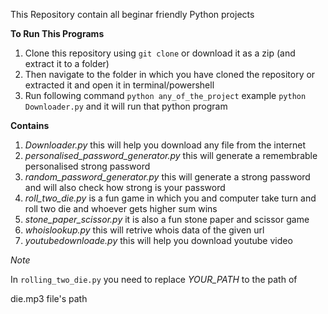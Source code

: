 This Repository contain all beginar friendly Python projects

**To Run This Programs**
1. Clone this repository using `git clone` or download it as a zip (and extract it to a folder)
2. Then navigate to the folder in which you have cloned the repository or extracted it and open it in terminal/powershell 
3. Run following command `python any_of_the_project` example `python Downloader.py` and it will run that python program

**Contains**
1. *Downloader.py* this will help you download any file from the internet
2. *personalised_password_generator.py* this will generate a remembrable personalised strong password
3. *random_password_generator.py* this will generate a strong password and will also check how strong is your password
4. *roll_two_die.py* is a fun game in which you and computer take turn and roll two die and whoever gets higher sum wins
5. *stone_paper_scissor.py* it is also a fun stone paper and scissor game
6. *whoislookup.py* this will retrive whois data of the given url
7. *youtubedownloade.py* this will help you download youtube video

*Note*

In `rolling_two_die.py` you need to replace _YOUR_PATH_ to the path of 

die.mp3 file's path
